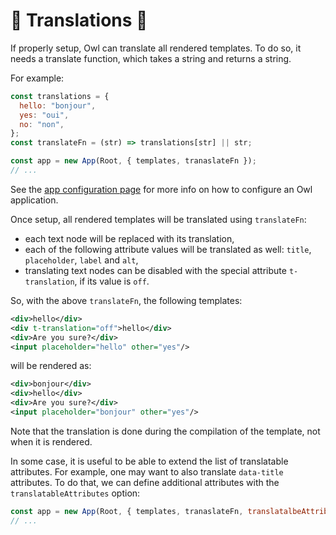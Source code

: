# 🦉 Translations 🦉

If properly setup, Owl can translate all rendered templates. To do
so, it needs a translate function, which takes a string and returns a string.

For example:

```js
const translations = {
  hello: "bonjour",
  yes: "oui",
  no: "non",
};
const translateFn = (str) => translations[str] || str;

const app = new App(Root, { templates, tranaslateFn });
// ...
```

See the [app configuration page](app.md#configuration) for more info on how to
configure an Owl application.

Once setup, all rendered templates will be translated using `translateFn`:

- each text node will be replaced with its translation,
- each of the following attribute values will be translated as well: `title`,
  `placeholder`, `label` and `alt`,
- translating text nodes can be disabled with the special attribute `t-translation`,
  if its value is `off`.

So, with the above `translateFn`, the following templates:

```xml
<div>hello</div>
<div t-translation="off">hello</div>
<div>Are you sure?</div>
<input placeholder="hello" other="yes"/>
```

will be rendered as:

```xml
<div>bonjour</div>
<div>hello</div>
<div>Are you sure?</div>
<input placeholder="bonjour" other="yes"/>
```

Note that the translation is done during the compilation of the template, not
when it is rendered.

In some case, it is useful to be able to extend the list of translatable attributes.
For example, one may want to also translate `data-title` attributes. To do that,
we can define additional attributes with the `translatableAttributes` option:

```js
const app = new App(Root, { templates, tranaslateFn, translatalbeAttributes: ["data-title"] });
// ...
```

